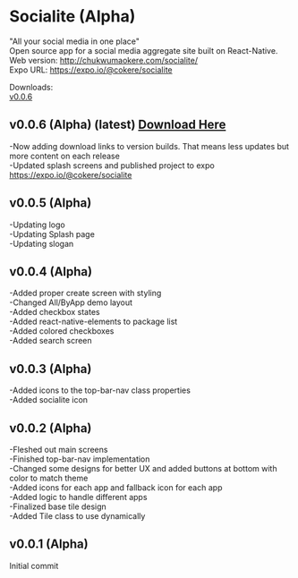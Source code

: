 # Socialite (Alpha)
"All your social media in one place"  
Open source app for a social media aggregate site built on React-Native.  
Web version: http://chukwumaokere.com/socialite/  
Expo URL: https://expo.io/@cokere/socialite  
  
Downloads:  
[v0.0.6](http://chukwumaokere.com/socialite/downloads/socialitev005.tar.gz)

## v0.0.6 (Alpha) (latest) [Download Here](http://chukwumaokere.com/socialite/downloads/socialitev005.tar.gz)
-Now adding download links to version builds. That means less updates but more content on each release  
-Updated splash screens and published project to expo https://expo.io/@cokere/socialite  

## v0.0.5 (Alpha)
-Updating logo  
-Updating Splash page  
-Updating slogan  

## v0.0.4 (Alpha)
-Added proper create screen with styling  
-Changed All/ByApp demo layout  
-Added checkbox states  
-Added react-native-elements to package list  
-Added colored checkboxes  
-Added search screen  

## v0.0.3 (Alpha)  
-Added icons to the top-bar-nav class properties  
-Added socialite icon  

## v0.0.2 (Alpha)
-Fleshed out main screens  
-Finished top-bar-nav implementation  
-Changed some designs for better UX and added buttons at bottom with color to match theme  
-Added icons for each app and fallback icon for each app  
-Added logic to handle different apps  
-Finalized base tile design  
-Added Tile class to use dynamically  

## v0.0.1 (Alpha)
Initial commit  

